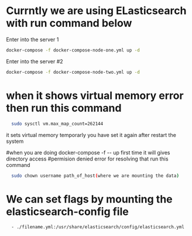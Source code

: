 # Currntly we are using ELasticsearch with run command below

Enter into the server 1

```bash
docker-compose -f docker-compose-node-one.yml up -d

```

Enter into the server #2
```bash
docker-compose -f docker-compose-node-two.yml up -d
```

# when it shows virtual memory error then run this command

```bash
  sudo sysctl vm.max_map_count=262144
```
it sets virtual memory temporarly you have set it again after restart the system 

#when you are doing docker-compose -f -- up first time it will gives directory access
#permision denied error for resolving that run this command

```bash
  sudo chown username path_of_host(where we are mounting the data)
```

# We can set flags by mounting the elasticsearch-config file

```bash
  - ./filename.yml:/usr/share/elasticsearch/config/elasticsearch.yml
```